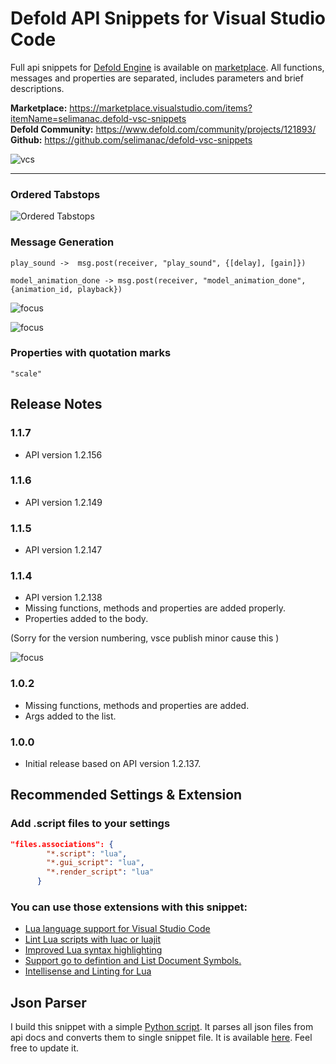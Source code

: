 # Defold API Snippets for Visual Studio Code

Full api snippets for [Defold Engine](https://www.defold.com/) is available on [marketplace](https://marketplace.visualstudio.com/items?itemName=selimanac.defold-vsc-snippets).  All functions, messages and properties are separated, includes parameters and brief descriptions.

**Marketplace:** https://marketplace.visualstudio.com/items?itemName=selimanac.defold-vsc-snippets  
**Defold Community:** https://www.defold.com/community/projects/121893/  
**Github:** https://github.com/selimanac/defold-vsc-snippets

![vcs](https://github.com/selimanac/defold-vsc-snippets/raw/master/images/vcs.png)

------------

### Ordered Tabstops

![Ordered Tabstops](https://github.com/selimanac/defold-vsc-snippets/raw/master/images/orderedtabstops.gif)

### Message Generation



`play_sound ->  msg.post(receiver, "play_sound", {[delay], [gain]})`

`model_animation_done -> msg.post(receiver, "model_animation_done", {animation_id, playback})`

![focus](https://github.com/selimanac/defold-vsc-snippets/raw/master/images/input_focus.gif)

![focus](https://github.com/selimanac/defold-vsc-snippets/raw/master/images/clear_color.gif)

### Properties with quotation marks

`"scale"`

## Release Notes

### 1.1.7
* API version 1.2.156

### 1.1.6
* API version 1.2.149

### 1.1.5
* API version 1.2.147


### 1.1.4

* API version 1.2.138
* Missing functions, methods and properties are added properly.
* Properties added to the body.

(Sorry for the version numbering, vsce publish minor cause this )

![focus](https://forum.defold.com/uploads/default/original/2X/0/0529da4cc744d5a2c8b08c9d45807cd86f370c64.png)

### 1.0.2

* Missing functions, methods and properties are added.
* Args added to the list.

### 1.0.0

* Initial release based on API version 1.2.137. 

## Recommended Settings & Extension

### Add .script files to your settings

```json
"files.associations": {
        "*.script": "lua",
        "*.gui_script": "lua",
        "*.render_script": "lua"
      }
 ```   

### You can use those extensions with this snippet:

* [Lua language support for Visual Studio Code](https://marketplace.visualstudio.com/items?itemName=keyring.Lua)
* [Lint Lua scripts with luac or luajit](https://marketplace.visualstudio.com/items?itemName=dcr30.lualinter)
* [Improved Lua syntax highlighting](https://marketplace.visualstudio.com/items?itemName=jep-a.lua-plus)
* [Support go to defintion and List Document Symbols.](https://marketplace.visualstudio.com/items?itemName=xxxg0001.lua-for-vscode)
* [Intellisense and Linting for Lua](https://marketplace.visualstudio.com/items?itemName=trixnz.vscode-lua)


## Json Parser

I build this snippet with a simple [Python script](https://github.com/selimanac/defold-vsc-snippets/blob/master/scr/defold_json_convert.py). It parses all json files from api docs and converts them to single snippet file. It is available [here](https://github.com/selimanac/defold-vsc-snippets/blob/master/scr/defold_json_convert.py). Feel free to update it. 
